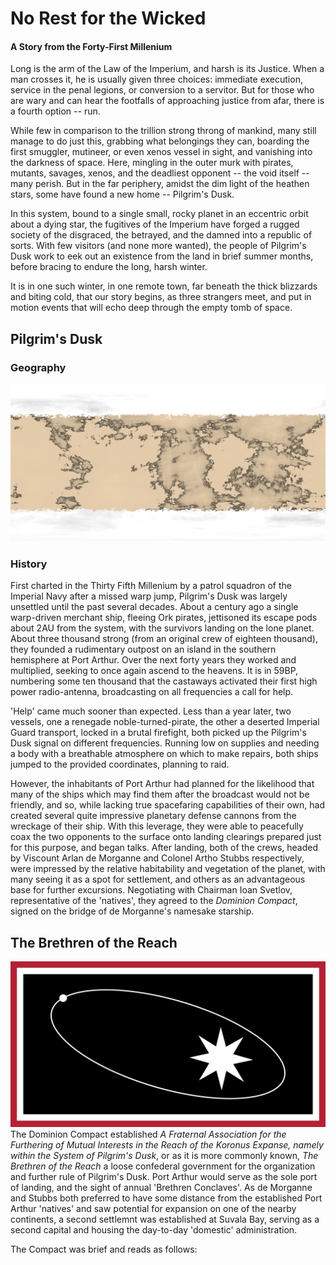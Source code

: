 # No Rest for the Wicked
#### A Story from the Forty-First Millenium

Long is the arm of the Law of the Imperium, and harsh is its Justice. When a man crosses it, he is usually given three choices: 
immediate execution, service in the penal legions, or conversion to a servitor. But for those who are wary and can hear the footfalls 
of approaching justice from afar, there is a fourth option -- run.

While few in comparison to the trillion strong throng of mankind, many still manage to do just this, grabbing what belongings they can, 
boarding the first smuggler, mutineer, or even xenos vessel in sight, and vanishing into the darkness of space. Here, mingling in the 
outer murk with pirates, mutants, savages, xenos, and the deadliest opponent -- the void itself -- many perish. But in the far 
periphery, amidst the dim light of the heathen stars, some have found a new home -- Pilgrim's Dusk.

In this system, bound to a single small, rocky planet in an eccentric orbit about a dying star, the fugitives of the Imperium have 
forged a rugged society of the disgraced, the betrayed, and the damned into a republic of sorts. With few visitors (and none more 
wanted), the people of Pilgrim's Dusk work to eek out an existence from the land in brief summer months, before bracing to endure the 
long, harsh winter.

It is in one such winter, in one remote town, far beneath the thick blizzards and biting cold, that our story begins, as three 
strangers meet, and put in motion events that will echo deep through the empty tomb of space.

## Pilgrim's Dusk
### Geography
![Pilgrim's Dusk](DuskMapAntique.gif)

### History

First charted in the Thirty Fifth Millenium by a patrol squadron of the Imperial Navy after a missed warp jump, Pilgrim's Dusk was 
largely unsettled until the past several decades. About a century ago a single warp-driven merchant ship, fleeing Ork pirates, 
jettisoned its escape pods about 2AU from the system, with the survivors landing on the lone planet. About three thousand strong 
(from an original crew of eighteen thousand), they founded a rudimentary outpost on an island in the southern hemisphere at Port Arthur. 
Over the next forty years they worked and multiplied, seeking to once again ascend to the heavens. It is in 59BP, numbering some ten 
thousand that the castaways activated their first high power radio-antenna, broadcasting on all frequencies a call for help. 

'Help' came much sooner than expected. Less than a year later, two vessels, one a renegade noble-turned-pirate, the other a deserted 
Imperial Guard transport, locked in a brutal firefight, both picked up the Pilgrim's Dusk signal on different frequencies. Running low
on supplies and needing a body with a breathable atmosphere on which to make repairs, both ships jumped to the provided coordinates, 
planning to raid.

However, the inhabitants of Port Arthur had planned for the likelihood that many of the ships which may find them after the broadcast 
would not be friendly, and so, while lacking true spacefaring capabilities of their own, had created several quite impressive planetary 
defense cannons from the wreckage of their ship. With this leverage, they were able to peacefully coax the two opponents to the surface 
onto landing clearings prepared just for this purpose, and began talks. After landing, both of the crews, headed by Viscount Arlan de 
Morganne and Colonel Artho Stubbs respectively, were impressed by the relative habitability and vegetation of the planet, with many 
seeing it as a spot for settlement, and others as an advantageous base for further excursions. Negotiating with Chairman Ioan Svetlov, 
representative of the 'natives', they agreed to the *Dominion Compact*, signed on the bridge of de Morganne's namesake starship.

## The Brethren of the Reach
![Flag of the Brethren of the Reach](Flag%20of%20the%20Brethren%20of%20the%20Reach.svg)
The Dominion Compact established *A Fraternal Association for the Furthering of Mutual Interests in the Reach of the Koronus Expanse, 
namely within the System of Pilgrim's Dusk*, or as it is more commonly known, *The Brethren of the Reach* a loose confederal government
for the organization and further rule of Pilgrim's Dusk. Port Arthur would serve as the sole port of landing, and the sight of annual 
'Brethren Conclaves'. As de Morganne and Stubbs both preferred to have some distance from the established Port Arthur 'natives' and saw 
potential for expansion on one of the nearby continents, a second settlemnt was established at Suvala Bay, serving as a second capital 
and housing the day-to-day 'domestic' administration.

The Compact was brief and reads as follows:
